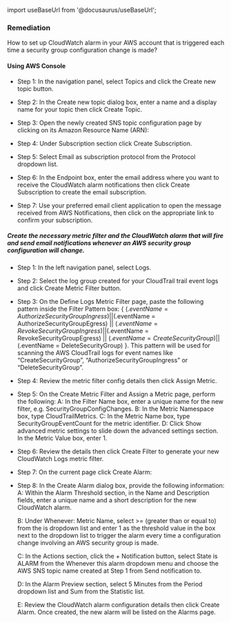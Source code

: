import useBaseUrl from '@docusaurus/useBaseUrl';

### Remediation
How to set up CloudWatch alarm in your AWS account that is triggered each time a security group configuration change is made?

#### Using AWS Console

- Step 1: In the navigation panel, select Topics and click the Create new topic button.

- Step 2: In the Create new topic dialog box, enter a name and a display name for your topic then click Create Topic.

- Step 3: Open the newly created SNS topic configuration page by clicking on its Amazon Resource Name (ARN):
	
- Step 4: Under Subscription section click Create Subscription.

- Step 5: Select Email as subscription protocol from the Protocol dropdown list.

- Step 6: In the Endpoint box, enter the email address where you want to receive the CloudWatch alarm notifications then click Create Subscription to create the email subscription.

- Step 7: Use your preferred email client application to open the message received from AWS Notifications, then click on the appropriate link to confirm your subscription.

##### Create the necessary metric filter and the CloudWatch alarm that will fire and send email notifications whenever an AWS security group configuration will change.

- Step 1: In the left navigation panel, select Logs.

- Step 2: Select the log group created for your CloudTrail trail event logs and click Create Metric Filter button.

- Step 3: On the Define Logs Metric Filter page, paste the following pattern inside the Filter Pattern box: 
					{ ($.eventName = AuthorizeSecurityGroupIngress) ||
					  ($.eventName = AuthorizeSecurityGroupEgress) || 
					  ($.eventName = RevokeSecurityGroupIngress) || 
					  ($.eventName = RevokeSecurityGroupEgress) || 
					  ($.eventName = CreateSecurityGroup) || 
					  ($.eventName = DeleteSecurityGroup) }.
					This pattern will be used for scanning the AWS CloudTrail logs for event names like “CreateSecurityGroup”, “AuthorizeSecurityGroupIngress” or “DeleteSecurityGroup”.

- Step 4: Review the metric filter config details then click Assign Metric.

- Step 5: On the Create Metric Filter and Assign a Metric page, perform the following:
				A: In the Filter Name box, enter a unique name for the new filter, e.g. SecurityGroupConfigChanges.
				B: In the Metric Namespace box, type CloudTrailMetrics.
				C: In the Metric Name box, type SecurityGroupEventCount for the metric identifier.
				D: Click Show advanced metric settings to slide down the advanced settings section.
In the Metric Value box, enter 1.

- Step 6: Review the details then click Create Filter to generate your new CloudWatch Logs metric filter.

- Step 7: On the current page click Create Alarm:
	
- Step 8: In the Create Alarm dialog box, provide the following information:
	A: Within the Alarm Threshold section, in the Name and Description fields, enter a unique name and a short description for the new CloudWatch alarm.
	
    B: Under Whenever: Metric Name, select >= (greater than or equal to) from the is dropdown list and enter 1 as the threshold value in the box next to the dropdown list to trigger the alarm every time a configuration change involving an AWS security group is made.
	
    C: In the Actions section, click the + Notification button, select State is ALARM from the Whenever this alarm dropdown menu and choose the AWS SNS topic name created at Step 1 from Send notification to.
	
    D: In the Alarm Preview section, select 5 Minutes from the Period dropdown list and Sum from the Statistic list.
	
    E: Review the CloudWatch alarm configuration details then click Create Alarm. Once created, the new alarm will be listed on the Alarms page.
